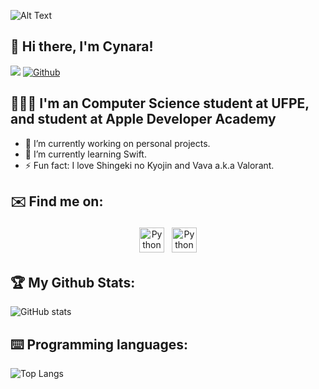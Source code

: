 

![Alt Text](https://raw.githubusercontent.com/saadeghi/saadeghi/master/dino.gif)


## 👾 Hi there, I'm Cynara!
![](https://visitor-badge.laobi.icu/badge?page_id=CynaraCosta.CynaraCosta)
[![Github](https://img.shields.io/github/followers/CynaraCosta?label=Follow&style=social)](https://github.com/CynaraCosta)

## 👩🏻‍💻 I'm an Computer Science student at UFPE, and student at Apple Developer Academy 

- 🔭 I’m currently working on personal projects.
- 🌱 I’m currently learning Swift.
- ⚡ Fun fact: I love Shingeki no Kyojin and Vava a.k.a Valorant.

## ✉️ Find me on:


<p align="center">
 <a href="https://www.linkedin.com/in/cynara-costa-bba1271a2/" target="_blank" rel="noopener noreferrer"> <img src="https://img.icons8.com/metro/452/linkedin.png" alt="Python" height="40" style="vertical-align:top; margin:4px"></a>
 <a href="cvocac@cin.ufpe.br"> <img src="https://freepngimg.com/download/gmail/66478-logo-icons-computer-email-gmail-free-clipart-hq.png" alt="Python" height="40" style="vertical-align:top; margin:4px"></a>
</p>

## 🏆 My Github Stats:

![GitHub stats](https://github-readme-stats.vercel.app/api?username=CynaraCosta&show_icons=true&theme=tokyonight)

## ⌨️ Programming languages:

![Top Langs](https://github-readme-stats.vercel.app/api/top-langs/?username=CynaraCosta&theme=tokyonight)
